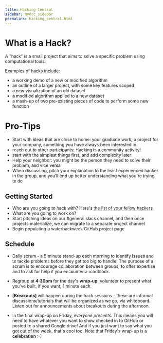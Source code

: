 ```yaml
---
title: Hacking Central
sidebar: mydoc_sidebar
permalink: hacking_central.html
---
```


# What is a Hack?

A "hack" is a small project that aims to solve a specific problem using computational tools.

Examples of hacks include:
* a working demo of a new or modified algorithm
* an outline of a larger project, with some key features scoped
* a new visualization of an old dataset
* a modified algorithm applied to a new dataset
* a mash-up of two pre-existing pieces of code to perform some new function

# Pro-Tips

* Start with ideas that are close to home: your graduate work, a project for your company, something you have always been interested in.
* reach out to other participants: Hacking is a community activity!
* start with the simplest things first, and add complexity later
* Help your neighbor: you might be the person they need to solve their problem, and vice versa
* When discussing, pitch your explanation to the least experienced hacker in the group, and you'll end up better understanding what you're trying to do

## Getting Started

* Who are you going to hack with? Here's [the list of your fellow hackers](Participants)
* What are you going to work on?
* Start pitching ideas on our #general slack channel, and then once projects materialize, we can migrate to a separate project channel
* Begin populating a waterhackweek GitHub project page

## Schedule

* Daily scrum - a 5 minute stand-up each morning to identify issues and to tackle problems before they get too big to handle! The purpose of a scrum is to encourage collaboration between groups, to offer expertise and to ask for help if you encounter a roadblock.

* Regroup at **4:30pm** for the day's **wrap-up**: volunteer to present what you've built, if you want, 1 minute each.

* **[Breakouts]** will happen during the hack sessions - these are informal discussions/tutorials that will be organized as we go, via whiteboard. Listen out for announcements about breakouts during the afternoon.

* In the final wrap-up on Friday, *everyone presents*. This means you will need to have whatever you want to show  checked in to GitHub or posted to a shared Google drive! And if you just want to say what you got out of the week, that's cool too. Note that Friday's wrap-up is a **celebration** :-)
